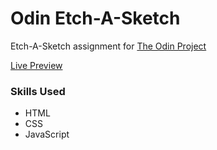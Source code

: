 # Odin Etch-A-Sketch

Etch-A-Sketch assignment for [The Odin Project](https://www.theodinproject.com/)

[Live Preview](https://edgeboy47.github.io/odin-etch-a-sketch/)
### Skills Used
- HTML
- CSS
- JavaScript